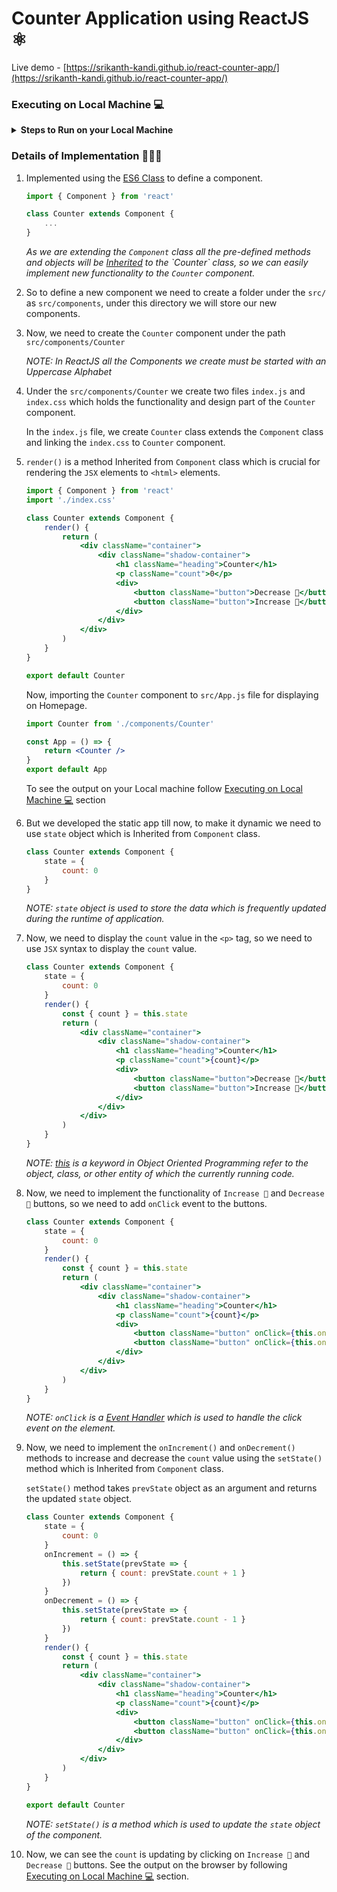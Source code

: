 # Counter Application using ReactJS ⚛️

Live demo - [https://srikanth-kandi.github.io/react-counter-app/](https://srikanth-kandi.github.io/react-counter-app/)

<h3 id="executing-on-local-machine">Executing on Local Machine 💻</h3>

<details>
<summary><b>Steps to Run on your Local Machine</b></summary>

<blockquote>

<details>
<summary><b>Requirements</b></summary>

- Install `NodeJS` from [https://nodejs.org/en/download](https://nodejs.org/en/download)

- Install `Git` from [https://git-scm.com/downloads](https://git-scm.com/downloads)
</details>

</blockquote>

1. Cloning this repository

    ```bash
    git clone https://github.com/srikanth-kandi/react-counter-app
    ```

2. Move to the cloned directory

    ```bash
    cd react-counter-app
    ```

3. Installing all the dependencies

    ```bash
    npm install
    ```

4. Start the development server

    ```bash
    npm start
    ```

5. If everything works fine you can see the output at [http://localhost:3000/react-counter-app](http://localhost:3000/react-counter-app)

6. Check [Details of Implementation 👨🏻‍💻](#details-of-implementation) section for more information

<blockquote>

<details>
<summary><b>Deploying your ReactJS Application in GitHub</b><i> (Optional)</i></summary>

- Visit [this](https://youtu.be/7wzuievFjrk) video for reference

- Install `gh-pages` package

    ```bash
    npm install gh-pages --save-dev
    ```

- Add `homepage` to `package.json` file

    ```json
    "homepage": "https://<your-username>.github.io/<your-repository-name>"
    ```

- Add `predeploy` and `deploy` scripts to `package.json` file

    ```json
    "scripts": {
        "predeploy": "npm run build",
        "deploy": "gh-pages -d build"
    }
    ```

- Deploy the application

    ```bash
    npm run deploy
    ```

- After successful execution of above command you can see the deployed application at [https://\<your-username>.github.io/\<your-repository-name>](https://<username>.github.io/<repository-name>) and `gh-pages` branch will be created in your repository.
</details>

</blockquote>
</details>

<h3 id="details-of-implementation">Details of Implementation 👨🏻‍💻</h3>

1. Implemented using the [ES6 Class](https://developer.mozilla.org/en/docs/Web/JavaScript/Reference/Classes) to define a component.

    ```jsx
    import { Component } from 'react'

    class Counter extends Component {
        ...
    }
    ```

    _As we are extending the `Component` class all the pre-defined methods and objects will be [Inherited](https://en.wikipedia.org/wiki/Inheritance_(object-oriented_programming)) to the `Counter` class, so we can easily implement new functionality to the `Counter` component._

2. So to define a new component we need to create a folder under the `src/` as `src/components`, under this directory we will store our new components.

3. Now, we need to create the `Counter` component under the path `src/components/Counter`

    _NOTE: In ReactJS all the Components we create must be started with an Uppercase Alphabet_

4. Under the `src/components/Counter` we create two files `index.js` and `index.css` which holds the functionality and design part of the `Counter` component.

    In the `index.js` file, we create `Counter` class extends the `Component` class and linking the `index.css` to `Counter` component.

5. `render()` is a method Inherited from `Component` class which is crucial for rendering the `JSX` elements to `<html>` elements.

    ```jsx
    import { Component } from 'react'
    import './index.css'

    class Counter extends Component {
        render() {
            return (
                <div className="container">
                    <div className="shadow-container">
                        <h1 className="heading">Counter</h1>
                        <p className="count">0</p>
                        <div>
                            <button className="button">Decrease 🔽</button>
                            <button className="button">Increase 🔼</button>
                        </div>
                    </div>
                </div>
            )
        }
    }

    export default Counter
    ```

    Now, importing the `Counter` component to `src/App.js` file for displaying on Homepage.

    ```jsx
    import Counter from './components/Counter'

    const App = () => {
        return <Counter />
    }
    export default App
    ```

    To see the output on your Local machine follow [Executing on Local Machine 💻](#executing-on-local-machine) section

6. But we developed the static app till now, to make it dynamic we need to use `state` object which is Inherited from `Component` class.

    ```jsx
    class Counter extends Component {
        state = {
            count: 0
        }
    }
    ```

    _NOTE: `state` object is used to store the data which is frequently updated during the runtime of application._

7. Now, we need to display the `count` value in the `<p>` tag, so we need to use `JSX` syntax to display the `count` value.

    ```jsx
    class Counter extends Component {
        state = {
            count: 0
        }
        render() {
            const { count } = this.state
            return (
                <div className="container">
                    <div className="shadow-container">
                        <h1 className="heading">Counter</h1>
                        <p className="count">{count}</p>
                        <div>
                            <button className="button">Decrease 🔽</button>
                            <button className="button">Increase 🔼</button>
                        </div>
                    </div>
                </div>
            )
        }
    }
    ```

    _NOTE: [this](https://en.wikipedia.org/wiki/This_(computer_programming)) is a keyword in Object Oriented Programming refer to the object, class, or other entity of which the currently running code._

8. Now, we need to implement the functionality of `Increase 🔼` and `Decrease 🔽` buttons, so we need to add `onClick` event to the buttons.

    ```jsx
    class Counter extends Component {
        state = {
            count: 0
        }
        render() {
            const { count } = this.state
            return (
                <div className="container">
                    <div className="shadow-container">
                        <h1 className="heading">Counter</h1>
                        <p className="count">{count}</p>
                        <div>
                            <button className="button" onClick={this.onDecrement}>Decrease 🔽</button>
                            <button className="button" onClick={this.onIncrement}>Increase 🔼</button>
                        </div>
                    </div>
                </div>
            )
        }
    }
    ```

    _NOTE: `onClick` is a [Event Handler](https://developer.mozilla.org/en-US/docs/Web/Guide/Events/Event_handlers) which is used to handle the click event on the element._

9. Now, we need to implement the `onIncrement()` and `onDecrement()` methods to increase and decrease the `count` value using the `setState()` method which is Inherited from `Component` class.

    `setState()` method takes `prevState` object as an argument and returns the updated `state` object.

    ```jsx
    class Counter extends Component {
        state = {
            count: 0
        }
        onIncrement = () => {
            this.setState(prevState => {
                return { count: prevState.count + 1 }
            })
        }
        onDecrement = () => {
            this.setState(prevState => {
                return { count: prevState.count - 1 }
            })
        }
        render() {
            const { count } = this.state
            return (
                <div className="container">
                    <div className="shadow-container">
                        <h1 className="heading">Counter</h1>
                        <p className="count">{count}</p>
                        <div>
                            <button className="button" onClick={this.onDecrement}>Decrease 🔽</button>
                            <button className="button" onClick={this.onIncrement}>Increase 🔼</button>
                        </div>
                    </div>
                </div>
            )
        }
    }

    export default Counter
    ```

    _NOTE: `setState()` is a method which is used to update the `state` object of the component._

10. Now, we can see the `count` is updating by clicking on `Increase 🔼` and `Decrease 🔽` buttons. See the output on the browser by following [Executing on Local Machine 💻](#executing-on-local-machine) section.